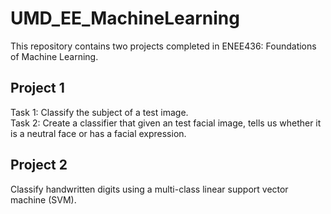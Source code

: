 # UMD_EE_MachineLearning
This repository contains two projects completed in ENEE436: Foundations of Machine Learning.

## Project 1
Task 1: Classify the subject of a test image.  
Task 2: Create a classifier that given an test facial image, tells us whether it is a neutral face or has a facial expression.

## Project 2
Classify handwritten digits using a multi-class linear support vector machine (SVM).
